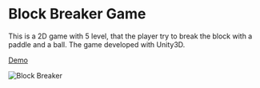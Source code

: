 # Block Breaker Game

This is a 2D game with 5 level, that the player try to break the block with a paddle and a ball.
The game developed with Unity3D.

[Demo](https://simmer.io/@sadra/blockbreaker)

![Block Breaker](https://imgur.com/download/5suCvVy)

